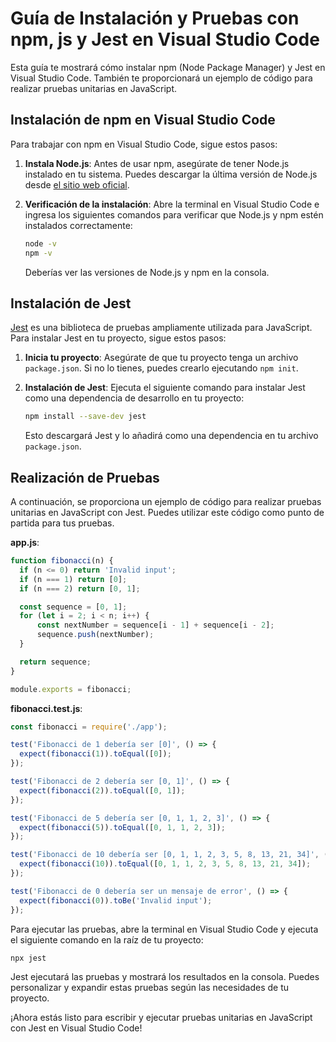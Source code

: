 # Guía de Instalación y Pruebas con npm, js y Jest en Visual Studio Code

Esta guía te mostrará cómo instalar npm (Node Package Manager) y Jest en Visual Studio Code. También te proporcionará un ejemplo de código para realizar pruebas unitarias en JavaScript.

## Instalación de npm en Visual Studio Code

Para trabajar con npm en Visual Studio Code, sigue estos pasos:

1. **Instala Node.js**: Antes de usar npm, asegúrate de tener Node.js instalado en tu sistema. Puedes descargar la última versión de Node.js desde [el sitio web oficial](https://nodejs.org/).

2. **Verificación de la instalación**: Abre la terminal en Visual Studio Code e ingresa los siguientes comandos para verificar que Node.js y npm estén instalados correctamente:

   ```bash
   node -v
   npm -v
   ```

   Deberías ver las versiones de Node.js y npm en la consola.

## Instalación de Jest

[Jest](https://jestjs.io/) es una biblioteca de pruebas ampliamente utilizada para JavaScript. Para instalar Jest en tu proyecto, sigue estos pasos:

1. **Inicia tu proyecto**: Asegúrate de que tu proyecto tenga un archivo `package.json`. Si no lo tienes, puedes crearlo ejecutando `npm init`.

2. **Instalación de Jest**: Ejecuta el siguiente comando para instalar Jest como una dependencia de desarrollo en tu proyecto:

   ```bash
   npm install --save-dev jest
   ```

   Esto descargará Jest y lo añadirá como una dependencia en tu archivo `package.json`.

## Realización de Pruebas

A continuación, se proporciona un ejemplo de código para realizar pruebas unitarias en JavaScript con Jest. Puedes utilizar este código como punto de partida para tus pruebas.

**app.js**:

```javascript
function fibonacci(n) {
  if (n <= 0) return 'Invalid input';
  if (n === 1) return [0];
  if (n === 2) return [0, 1];

  const sequence = [0, 1];
  for (let i = 2; i < n; i++) {
      const nextNumber = sequence[i - 1] + sequence[i - 2];
      sequence.push(nextNumber);
  }

  return sequence;
}

module.exports = fibonacci;
```

**fibonacci.test.js**:

```javascript
const fibonacci = require('./app');

test('Fibonacci de 1 debería ser [0]', () => {
  expect(fibonacci(1)).toEqual([0]);
});

test('Fibonacci de 2 debería ser [0, 1]', () => {
  expect(fibonacci(2)).toEqual([0, 1]);
});

test('Fibonacci de 5 debería ser [0, 1, 1, 2, 3]', () => {
  expect(fibonacci(5)).toEqual([0, 1, 1, 2, 3]);
});

test('Fibonacci de 10 debería ser [0, 1, 1, 2, 3, 5, 8, 13, 21, 34]', () => {
  expect(fibonacci(10)).toEqual([0, 1, 1, 2, 3, 5, 8, 13, 21, 34]);
});

test('Fibonacci de 0 debería ser un mensaje de error', () => {
  expect(fibonacci(0)).toBe('Invalid input');
});
```

Para ejecutar las pruebas, abre la terminal en Visual Studio Code y ejecuta el siguiente comando en la raíz de tu proyecto:

```bash
npx jest
```

Jest ejecutará las pruebas y mostrará los resultados en la consola. Puedes personalizar y expandir estas pruebas según las necesidades de tu proyecto.

¡Ahora estás listo para escribir y ejecutar pruebas unitarias en JavaScript con Jest en Visual Studio Code!
